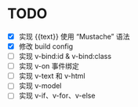 # TODO

- [x] 实现 {{text}} 使用 “Mustache” 语法
- [x] 修改 build config
- [ ] 实现 v-bind:id & v-bind:class
- [ ] 实现 v-on 事件绑定
- [ ] 实现 v-text 和 v-html
- [ ] 实现 v-model
- [ ] 实现 v-if、v-for、v-else
